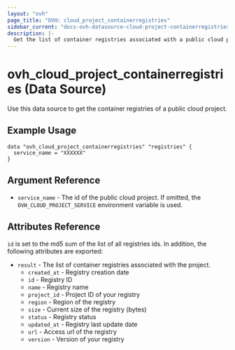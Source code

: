 ```yaml
---
layout: "ovh"
page_title: "OVH: cloud_project_containerregistries"
sidebar_current: "docs-ovh-datasource-cloud-project-containerregistries"
description: |-
  Get the list of container registries associated with a public cloud project.
---
```


# ovh_cloud_project_containerregistries (Data Source)

Use this data source to get the container registries of a public cloud project.

## Example Usage

```hcl
data "ovh_cloud_project_containerregistries" "registries" {
  service_name = "XXXXXX"
}
```

## Argument Reference


* `service_name` - The id of the public cloud project. If omitted,
    the `OVH_CLOUD_PROJECT_SERVICE` environment variable is used. 


## Attributes Reference

`id` is set to the md5 sum of the list of all registries ids. In addition,
the following attributes are exported:

* `result` - The list of container registries associated with the project.
   * `created_at` - Registry creation date
   * `id` - Registry ID
   * `name` - Registry name
   * `project_id` - Project ID of your registry
   * `region` - Region of the registry
   * `size` - Current size of the registry (bytes)
   * `status` - Registry status
   * `updated_at` - Registry last update date
   * `url` - Access url of the registry
   * `version` - Version of your registry
